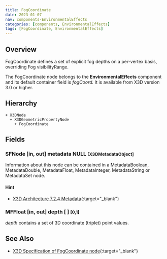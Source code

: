 ```yaml
---
title: FogCoordinate
date: 2023-01-07
nav: components-EnvironmentalEffects
categories: [components, EnvironmentalEffects]
tags: [FogCoordinate, EnvironmentalEffects]
---
```

<style>
.post h3 {
  word-spacing: 0.2em;
}
</style>

## Overview

FogCoordinate defines a set of explicit fog depths on a per-vertex basis, overriding Fog visibilityRange.

The FogCoordinate node belongs to the **EnvironmentalEffects** component and its default container field is *fogCoord.* It is available from X3D version 3.0 or higher.

## Hierarchy

```
+ X3DNode
  + X3DGeometricPropertyNode
    + FogCoordinate
```

## Fields

### SFNode [in, out] **metadata** NULL <small>[X3DMetadataObject]</small>

Information about this node can be contained in a MetadataBoolean, MetadataDouble, MetadataFloat, MetadataInteger, MetadataString or MetadataSet node.

#### Hint

- [X3D Architecture 7.2.4 Metadata](https://www.web3d.org/specifications/X3Dv4Draft/ISO-IEC19775-1v4-CD1/Part01/components/core.html#Metadata){:target="_blank"}

### MFFloat [in, out] **depth** [ ] <small>[0,1]</small>

*depth* contains a set of 3D coordinate (triplet) point values.

## See Also

- [X3D Specification of FogCoordinate node](https://www.web3d.org/documents/specifications/19775-1/V4.0/Part01/components/environmentalEffects.html#FogCoordinate){:target="_blank"}
